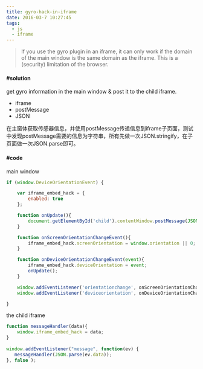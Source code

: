 ```yaml
---
title: gyro-hack-in-iframe
date: 2016-03-7 10:27:45
tags: 
  - js
  - iframe
---
```


> If you use the gyro plugin in an iframe, it can only work if the domain of the main window is the same domain as the iframe. This is a (security) limitation of the browser.

#### #solution

get gyro information in the main window & post it to the child iframe.

- iframe
- postMessage
- JSON

在主窗体获取传感器信息，并使用postMessage传递信息到iframe子页面，测试中发现postMessage需要的信息为字符串，所有先做一次JSON.stringify，在子页面做一次JSON.parse即可。

#### #code

main window

```javascript
if (window.DeviceOrientationEvent) {  			

	var iframe_embed_hack = {
		enabled: true
	};				

 	function onUpdate(){
 		document.getElementById('child').contentWindow.postMessage(JSON.stringify(iframe_embed_hack),"*");
 	}

 	function onScreenOrientationChangeEvent(){
 		iframe_embed_hack.screenOrientation = window.orientation || 0;
 	}

 	function onDeviceOrientationChangeEvent(event){
 		iframe_embed_hack.deviceOrientation = event;
 		onUpdate();
 	}

	window.addEventListener('orientationchange', onScreenOrientationChangeEvent, false);
	window.addEventListener('deviceorientation', onDeviceOrientationChangeEvent, false);

} 
```

the child iframe


```javascript
function messageHandler(data){					
	window.iframe_embed_hack = data;
}
			
window.addEventListener("message", function(ev) { 		            
   messageHandler(JSON.parse(ev.data));		                   
}, false ); 
```